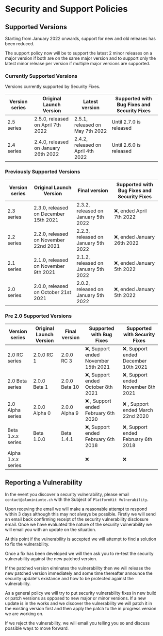 # Security and Support Policies

## Supported Versions
Starting from January 2022 onwards, support for new and old releases has been reduced. 

The support policy now will be to support the latest 2 minor releases on a major version if both are on the same major version and to support only the latest minor release per version if multiple major versions are supported.

### Currently Supported Versions
Versions currently supported by Security Fixes.

| Version series | Original Launch Version | Latest version | Supported with Bug Fixes and Security Fixes |
|--| --|--|--|
| 2.5 series | 2.5.0, released on April 7th 2022 | 2.5.1, released on May 7th 2022 | Until 2.7.0 is released | 
| 2.4 series | 2.4.0, released on January 26th 2022 | 2.4.2, released on April 4th 2022 | Until 2.6.0 is released | 


### Previously Supported Versions
| Version series | Original Launch Version | Final version | Supported with Bug Fixes and Security Fixes |
|--|--|--|--|
| 2.3 series | 2.3.0, released on December 15th 2021 | 2.3.2, released on January 5th 2022 | :x:, ended April 7th 2022 |
| 2.2 series | 2.2.0, released on November 22nd 2021 | 2.2.3, released on January 5th 2022 | :x:, ended January 26th 2022 |
| 2.1 series | 2.1.0, released on November 9th 2021 | 2.1.2, released on January 5th 2022 | :x:, ended January 5th 2022 |
| 2.0 series | 2.0.0, released on October 21st 2021 | 2.0.2, released on January 5th 2022 | :x:, ended January 5th 2022 |

### Pre 2.0 Supported Versions
| Version series | Original Launch Version | Final version | Supported with Bug Fixes | Supported with Security Fixes | 
|--|--|--|--|--|
| 2.0 RC series | 2.0.0 RC 1 | 2.0.0 RC 3 | :x:, Support ended November 15th 2021 | :x:, Support ended December 10th 2021 |
| 2.0 Beta series | 2.0.0 Beta 1 | 2.0.0 Beta 10 | :x:, Support ended October 8th 2021 | :x:, Support ended November 8th 2021 |
| 2.0 Alpha series | 2.0.0 Alpha 0 | 2.0.0 Alpha 9 |:x: , Support ended February 6th 2020 | :x: , Support ended March 22nd 2020 |
| Beta 1.x.x series | Beta 1.0.0 | Beta 1.4.1 |:x:, Support ended February 6th 2018 | :x:, Support ended February 6th 2018 |
| Alpha 1.x.x series | | | :x: | :x: |

## Reporting a Vulnerability

In the event you discover a security vulnerability, please email ``contact@aluminiumte.ch`` with the Subject of ``PlatformKit Vulnerability``.

Upon receving the email we will make a reasonable attempt to respond within 3 days although this may not always be possible. Firstly we will send an email back confirming receipt of the security vulnerability disclosure email.
Once we have evaluated the nature of the security vulnerability we will email you with an update on the situation.

At this point if the vulnerability is accepted we will attempt to find a solution to fix the vulnerability. 

Once a fix has been developed we will then ask you to re-test the security vulnerability against the new patched version.

If the patched version elminates the vulnerability then we will release the new patched version immediately and some time thereafter announce the security update's existance and how to be protected against the vulnerability.

As a general policy we will try to put security vulnerability fixes in new build or patch versions as opposed to new major or minor versions.
If a new update is in the works and we discover the vulnerability we will patch it in the existing version first and then apply the patch to the in progress version we are working on.

If we reject the vulnerability, we will email you telling you so and discuss possible ways to move forward.
